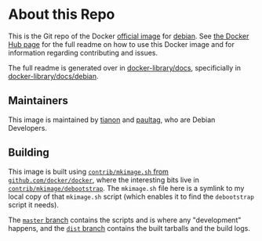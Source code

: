 # About this Repo

This is the Git repo of the Docker [official image](https://docs.docker.com/docker-hub/official_repos/) for [debian](https://registry.hub.docker.com/_/debian/). See [the Docker Hub page](https://registry.hub.docker.com/_/debian/) for the full readme on how to use this Docker image and for information regarding contributing and issues.

The full readme is generated over in [docker-library/docs](https://github.com/docker-library/docs), specificially in [docker-library/docs/debian](https://github.com/docker-library/docs/tree/master/debian).

## Maintainers

This image is maintained by [tianon](https://nm.debian.org/public/person/tianon) and [paultag](https://nm.debian.org/public/person/paultag), who are Debian Developers.

## Building

This image is built using [`contrib/mkimage.sh` from `github.com/docker/docker`](https://github.com/docker/docker/blob/master/contrib/mkimage.sh), where the interesting bits live in [`contrib/mkimage/debootstrap`](https://github.com/docker/docker/blob/master/contrib/mkimage/debootstrap).  The `mkimage.sh` file here is a symlink to my local copy of that `mkimage.sh` script (which enables it to find the `debootstrap` script it needs).

The [`master` branch](https://github.com/tianon/docker-brew-debian) contains the scripts and is where any "development" happens, and the [`dist` branch](https://github.com/tianon/docker-brew-debian/tree/dist) contains the built tarballs and the build logs.
